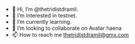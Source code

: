 - 👋 Hi, I’m @thetridistdramil.
- 👀 I’m interested in testnet.
- 🌱 I’m currently learning.
- 💞️ I’m looking to collaborate on Avatar
haena
- 📫 How to reach me thetridistdramil@gmx.com

<!---
thetridistdramil/thetridistdramil is a ✨ special ✨ repository because its `README.md` (this file) appears on your GitHub profile.
You can click the Preview link to take a look at your changes.
--->
